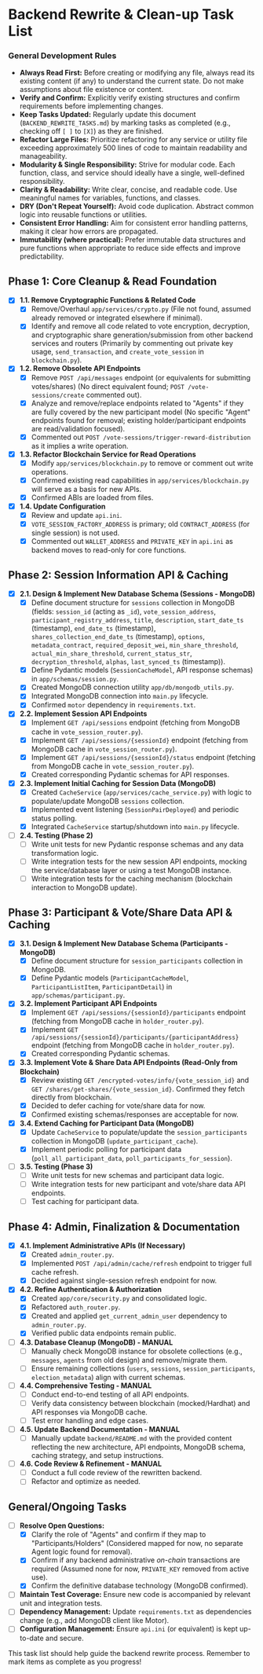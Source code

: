 # Backend Rewrite & Clean-up Task List

### General Development Rules

*   **Always Read First:** Before creating or modifying any file, always read its existing content (if any) to understand the current state. Do not make assumptions about file existence or content.
*   **Verify and Confirm:** Explicitly verify existing structures and confirm requirements before implementing changes.
*   **Keep Tasks Updated:** Regularly update this document (`BACKEND_REWRITE_TASKS.md`) by marking tasks as completed (e.g., checking off `[ ]` to `[X]`) as they are finished.
*   **Refactor Large Files:** Prioritize refactoring for any service or utility file exceeding approximately 500 lines of code to maintain readability and manageability.
*   **Modularity & Single Responsibility:** Strive for modular code. Each function, class, and service should ideally have a single, well-defined responsibility.
*   **Clarity & Readability:** Write clear, concise, and readable code. Use meaningful names for variables, functions, and classes.
*   **DRY (Don't Repeat Yourself):** Avoid code duplication. Abstract common logic into reusable functions or utilities.
*   **Consistent Error Handling:** Aim for consistent error handling patterns, making it clear how errors are propagated.
*   **Immutability (where practical):** Prefer immutable data structures and pure functions when appropriate to reduce side effects and improve predictability.

## Phase 1: Core Cleanup & Read Foundation

*   [x] **1.1. Remove Cryptographic Functions & Related Code**
    *   [x] Remove/Overhaul `app/services/crypto.py` (File not found, assumed already removed or integrated elsewhere if minimal).
    *   [x] Identify and remove all code related to vote encryption, decryption, and cryptographic share generation/submission from other backend services and routers (Primarily by commenting out private key usage, `send_transaction`, and `create_vote_session` in `blockchain.py`).
*   [x] **1.2. Remove Obsolete API Endpoints**
    *   [x] Remove `POST /api/messages` endpoint (or equivalents for submitting votes/shares) (No direct equivalent found; `POST /vote-sessions/create` commented out).
    *   [x] Analyze and remove/replace endpoints related to "Agents" if they are fully covered by the new participant model (No specific "Agent" endpoints found for removal; existing holder/participant endpoints are read/validation focused).
    *   [x] Commented out `POST /vote-sessions/trigger-reward-distribution` as it implies a write operation.
*   [x] **1.3. Refactor Blockchain Service for Read Operations**
    *   [x] Modify `app/services/blockchain.py` to remove or comment out write operations.
    *   [x] Confirmed existing read capabilities in `app/services/blockchain.py` will serve as a basis for new APIs.
    *   [x] Confirmed ABIs are loaded from files.
*   [x] **1.4. Update Configuration**
    *   [x] Review and update `api.ini`.
    *   [x] `VOTE_SESSION_FACTORY_ADDRESS` is primary; old `CONTRACT_ADDRESS` (for single session) is not used.
    *   [x] Commented out `WALLET_ADDRESS` and `PRIVATE_KEY` in `api.ini` as backend moves to read-only for core functions.

## Phase 2: Session Information API & Caching

*   [x] **2.1. Design & Implement New Database Schema (Sessions - MongoDB)**
    *   [x] Define document structure for `sessions` collection in MongoDB (fields: `session_id` (acting as `_id`), `vote_session_address`, `participant_registry_address`, `title`, `description`, `start_date_ts` (timestamp), `end_date_ts` (timestamp), `shares_collection_end_date_ts` (timestamp), `options`, `metadata_contract`, `required_deposit_wei`, `min_share_threshold`, `actual_min_share_threshold`, `current_status_str`, `decryption_threshold`, `alphas`, `last_synced_ts` (timestamp)).
    *   [x] Define Pydantic models (`SessionCacheModel`, API response schemas) in `app/schemas/session.py`.
    *   [x] Created MongoDB connection utility `app/db/mongodb_utils.py`.
    *   [x] Integrated MongoDB connection into `main.py` lifecycle.
    *   [x] Confirmed `motor` dependency in `requirements.txt`.
*   [x] **2.2. Implement Session API Endpoints**
    *   [x] Implement `GET /api/sessions` endpoint (fetching from MongoDB cache in `vote_session_router.py`).
    *   [x] Implement `GET /api/sessions/{sessionId}` endpoint (fetching from MongoDB cache in `vote_session_router.py`).
    *   [x] Implement `GET /api/sessions/{sessionId}/status` endpoint (fetching from MongoDB cache in `vote_session_router.py`).
    *   [x] Created corresponding Pydantic schemas for API responses.
*   [x] **2.3. Implement Initial Caching for Session Data (MongoDB)**
    *   [x] Created `CacheService` (`app/services/cache_service.py`) with logic to populate/update MongoDB `sessions` collection.
    *   [x] Implemented event listening (`SessionPairDeployed`) and periodic status polling.
    *   [x] Integrated `CacheService` startup/shutdown into `main.py` lifecycle.
*   [ ] **2.4. Testing (Phase 2)**
    *   [ ] Write unit tests for new Pydantic response schemas and any data transformation logic.
    *   [ ] Write integration tests for the new session API endpoints, mocking the service/database layer or using a test MongoDB instance.
    *   [ ] Write integration tests for the caching mechanism (blockchain interaction to MongoDB update).

## Phase 3: Participant & Vote/Share Data API & Caching

*   [x] **3.1. Design & Implement New Database Schema (Participants - MongoDB)**
    *   [x] Define document structure for `session_participants` collection in MongoDB.
    *   [x] Define Pydantic models (`ParticipantCacheModel`, `ParticipantListItem`, `ParticipantDetail`) in `app/schemas/participant.py`.
*   [x] **3.2. Implement Participant API Endpoints**
    *   [x] Implement `GET /api/sessions/{sessionId}/participants` endpoint (fetching from MongoDB cache in `holder_router.py`).
    *   [x] Implement `GET /api/sessions/{sessionId}/participants/{participantAddress}` endpoint (fetching from MongoDB cache in `holder_router.py`).
    *   [x] Created corresponding Pydantic schemas.
*   [x] **3.3. Implement Vote & Share Data API Endpoints (Read-Only from Blockchain)**
    *   [x] Review existing `GET /encrypted-votes/info/{vote_session_id}` and `GET /shares/get-shares/{vote_session_id}`. Confirmed they fetch directly from blockchain.
    *   [x] Decided to defer caching for vote/share data for now.
    *   [x] Confirmed existing schemas/responses are acceptable for now.
*   [x] **3.4. Extend Caching for Participant Data (MongoDB)**
    *   [x] Update `CacheService` to populate/update the `session_participants` collection in MongoDB (`update_participant_cache`).
    *   [x] Implement periodic polling for participant data (`poll_all_participant_data`, `poll_participants_for_session`).
*   [ ] **3.5. Testing (Phase 3)**
    *   [ ] Write unit tests for new schemas and participant data logic.
    *   [ ] Write integration tests for new participant and vote/share data API endpoints.
    *   [ ] Test caching for participant data.

## Phase 4: Admin, Finalization & Documentation

*   [x] **4.1. Implement Administrative APIs (If Necessary)**
    *   [x] Created `admin_router.py`.
    *   [x] Implemented `POST /api/admin/cache/refresh` endpoint to trigger full cache refresh.
    *   [x] Decided against single-session refresh endpoint for now.
*   [x] **4.2. Refine Authentication & Authorization**
    *   [x] Created `app/core/security.py` and consolidated logic.
    *   [x] Refactored `auth_router.py`.
    *   [x] Created and applied `get_current_admin_user` dependency to `admin_router.py`.
    *   [x] Verified public data endpoints remain public.
*   [ ] **4.3. Database Cleanup (MongoDB) - MANUAL**
    *   [ ] Manually check MongoDB instance for obsolete collections (e.g., `messages`, `agents` from old design) and remove/migrate them.
    *   [ ] Ensure remaining collections (`users`, `sessions`, `session_participants`, `election_metadata`) align with current schemas.
*   [ ] **4.4. Comprehensive Testing - MANUAL**
    *   [ ] Conduct end-to-end testing of all API endpoints.
    *   [ ] Verify data consistency between blockchain (mocked/Hardhat) and API responses via MongoDB cache.
    *   [ ] Test error handling and edge cases.
*   [ ] **4.5. Update Backend Documentation - MANUAL**
    *   [ ] Manually update `backend/README.md` with the provided content reflecting the new architecture, API endpoints, MongoDB schema, caching strategy, and setup instructions.
*   [ ] **4.6. Code Review & Refinement - MANUAL**
    *   [ ] Conduct a full code review of the rewritten backend.
    *   [ ] Refactor and optimize as needed.

## General/Ongoing Tasks

*   [ ] **Resolve Open Questions:**
    *   [x] Clarify the role of "Agents" and confirm if they map to "Participants/Holders" (Considered mapped for now, no separate Agent logic found for removal).
    *   [x] Confirm if any backend administrative *on-chain* transactions are required (Assumed none for now, `PRIVATE_KEY` removed from active use).
    *   [x] Confirm the definitive database technology (MongoDB confirmed).
*   [ ] **Maintain Test Coverage:** Ensure new code is accompanied by relevant unit and integration tests.
*   [ ] **Dependency Management:** Update `requirements.txt` as dependencies change (e.g., add MongoDB client like Motor).
*   [ ] **Configuration Management:** Ensure `api.ini` (or equivalent) is kept up-to-date and secure.

This task list should help guide the backend rewrite process. Remember to mark items as complete as you progress! 